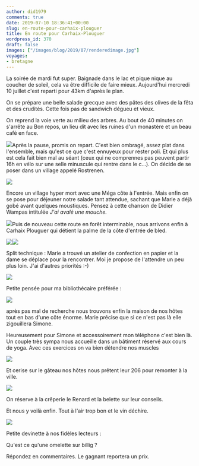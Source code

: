 ```yaml
---
author: did1979
comments: true
date: 2019-07-10 18:36:41+00:00
slug: en-route-pour-carhaix-plouguer
title: En route pour Carhaix-Plouguer
wordpress_id: 370
draft: false
images: ["/images/blog/2019/07/renderedimage.jpg"]
voyages:
- bretagne
---
```


La soirée de mardi fut super. Baignade dans le lac et pique nique au coucher de soleil, cela va être difficile de faire mieux. Aujourd'hui mercredi 10 juillet c'est reparti pour 43km d'après le plan.

On se prépare une belle salade grecque avec des pâtes des olives de la fêta et des crudités. Cette fois pas de sandwich dégueu et vieux.

On reprend la voie verte au milieu des arbres. Au bout de 40 minutes on s'arrête au Bon repos, un lieu dit avec les ruines d'un monastère et un beau café en face.

![](/images/blog/2019/07/img_3563.jpg)Après la pause, promis on repart. C'est bien ombragé, assez plat dans l'ensemble, mais qu'est ce que c'est ennuyeux pour rester poli. Et qui plus est cela fait bien mal au séant (ceux qui ne comprennes pas peuvent partir 16h en vélo sur une selle minuscule qui rentre dans le c...). On décide de se poser dans un village appelé Rostrenen.

![](/images/blog/2019/07/img_3565-1.jpg)

Encore un village hyper mort avec une Méga côte à l'entrée. Mais enfin on se pose pour déjeuner notre salade tant attendue, sachant que Marie a déjà gobé avant quelques moustiques. Pensez à cette chanson de Didier Wampas intitulée _J'ai avalé une mouche._

![](/images/blog/2019/07/img_3543-1.jpg)Puis de nouveau cette route en forêt interminable, nous arrivons enfin à Carhaix Plouguer qui détient la palme de la côte d'entrée de bled.

![](/images/blog/2019/07/img_3570.jpg)![](/images/blog/2019/07/img_3572.jpg)

Split technique : Marie a trouvé un atelier de confection en papier et la dame se déplace pour la rencontrer. Moi je propose de l'attendre un peu plus loin. J'ai d'autres priorités :-)

![](/images/blog/2019/07/58446283126__03d1ac30-dcba-475c-ab7e-69ac070bef40.jpg)

Petite pensée pour ma bibliothécaire préférée :

![](/images/blog/2019/07/img_3567.jpg)

après pas mal de recherche nous trouvons enfin la maison de nos hôtes tout en bas d'une côte énorme. Marie précise que si ce n'est pas là elle zigouillera Simone.

Heureusement pour Simone et accessoirement mon téléphone c'est bien là. Un couple très sympa nous accueille dans un bâtiment réservé aux cours de yoga. Avec ces exercices on va bien détendre nos muscles

![](/images/blog/2019/07/img_3577.jpg)

Et cerise sur le gâteau nos hôtes nous prêtent leur 206 pour remonter à la ville.

![](/images/blog/2019/07/img_3578.jpg)

On réserve à la crêperie le Renard et la belette sur leur conseils.

Et nous y voilà enfin. Tout à l'air trop bon et le vin déchire.

![](/images/blog/2019/07/a5fe0050-4e65-4a1b-9b58-37437f7a4446-10312-000007d37daf89bc_file-1.jpg)

Petite devinette à nos fidèles lecteurs :

Qu'est ce qu'une omelette sur billig ?

Répondez en commentaires. Le gagnant reportera un prix.
